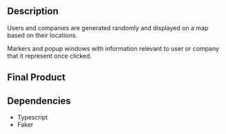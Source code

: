 ## Description

Users and companies are generated randomly and displayed on a map based on their locations. 

Markers and popup windows with information relevant to user or company that it represent once clicked.

## Final Product 

## Dependencies
- Typescript
- Faker

